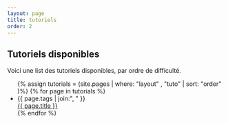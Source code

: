 ```yaml
---
layout: page
title: tutoriels
order: 2
---
```



## Tutoriels disponibles

Voici une list des tutoriels disponibles, par ordre de difficulté.


<ul class="tutos-list">
    {% assign tutorials = (site.pages | where: "layout" , "tuto" | sort: "order" )%}
    {% for page in tutorials %}
      <li>
        <div class="tuto-meta">{{ page.tags | join:", " }}</div>
        <div class="tuto-title">
          <a class="tuto-link" href="{{ page.url | prepend: site.baseurl }}">{{ page.title }}</a>
        </div>
      </li>
    {% endfor %}
  </ul>
